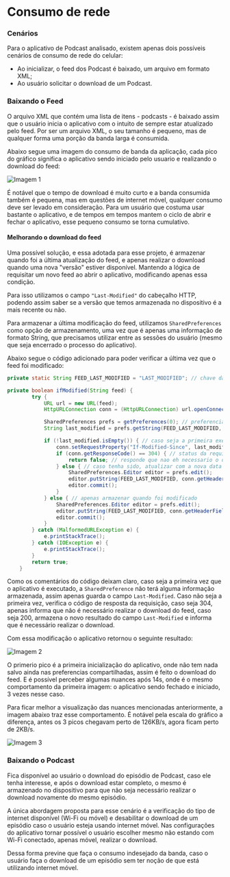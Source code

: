 # Consumo de rede

### Cenários
Para o aplicativo de Podcast analisado, existem apenas dois possíveis cenários de consumo de rede do celular:
 - Ao inicializar, o feed dos Podcast é baixado, um arquivo em formato XML;
 - Ao usuário solicitar o download de um Podcast.

### Baixando o Feed
O arquivo XML que contém uma lista de itens - podcasts - é baixado assim que o usuário inicia o aplicativo com o intuito de sempre estar atualizado pelo feed. Por ser um arquivo XML, o seu tamanho é pequeno, mas de qualquer forma uma porção da banda larga é consumida.

Abaixo segue uma imagem do consumo de banda da aplicação, cada pico do gráfico significa o aplicativo sendo iniciado pelo usuario e realizando o download do feed:

![Imagem 1](https://raw.githubusercontent.com/msb55/projeto-android-if710/master/imagens_relatorio/sem_checagem.PNG)

É notável que o tempo de download é muito curto e a banda consumida também é pequena, mas em questões de internet móvel, qualquer consumo deve ser levado em consideração. Para um usuário que costuma usar bastante o aplicativo, e de tempos em tempos mantem o ciclo de abrir e fechar o aplicativo, esse pequeno consumo se torna cumulativo.

#### Melhorando o download do feed
Uma possível solução, e essa adotada para esse projeto, é armazenar quando foi a última atualização do feed, e apenas realizar o download quando uma nova "versão" estiver disponível. Mantendo a lógica de requisitar um novo feed ao abrir o aplicativo, modificando apenas essa condição.

Para isso utilizamos o campo ```"Last-Modified"``` do cabeçalho HTTP, podendo assim saber se a versão que temos armazenada no dispositivo é a mais recente ou não.

Para armazenar a última modificação do feed, utilizamos ```SharedPreferences``` como opção de armazenamento, uma vez que é apenas uma informação de formato String, que precisamos utilizar entre as sessões do usuário (mesmo que seja encerrado o processo do aplicativo).

Abaixo segue o código adicionado para poder verificar a última vez que o feed foi modificado:

```java
private static String FEED_LAST_MODIFIED = "LAST_MODIFIED"; // chave da preferencia compartilhada
```

```java
private boolean ifModified(String feed) {
        try {
            URL url = new URL(feed);
            HttpURLConnection conn = (HttpURLConnection) url.openConnection(); // conexao com a url do feed passada como parametro

            SharedPreferences prefs = getPreferences(0); // preferencia compartilhada em modo privado (apenas para a aplicacao)
            String last_modified = prefs.getString(FEED_LAST_MODIFIED, ""); // acessando com a chave

            if (!last_modified.isEmpty()) { // caso seja a primeira execucao do aplicativo, nada estara armazenado
                conn.setRequestProperty("If-Modified-Since", last_modified);
                if (conn.getResponseCode() == 304) { // status da requisicao HTTP para a propriedade informando que nao foi modificado [304 Not Modified]
                    return false; // responde que nao eh necessario o download do feed
                } else { // caso tenha sido, atualizar com a nova data
                    SharedPreferences.Editor editor = prefs.edit();
                    editor.putString(FEED_LAST_MODIFIED, conn.getHeaderField("Last-Modified"));
                    editor.commit();
                }
            } else { // apenas armazenar quando foi modificado
                SharedPreferences.Editor editor = prefs.edit();
                editor.putString(FEED_LAST_MODIFIED, conn.getHeaderField("Last-Modified"));
                editor.commit();
            }
        } catch (MalformedURLException e) {
            e.printStackTrace();
        } catch (IOException e) {
            e.printStackTrace();
        }
        return true;
    }
````

Como os comentários do código deixam claro, caso seja a primeira vez que o aplicativo é executado, a ```SharedPreference``` não terá alguma informação armazenada, assim apenas guarda o campo ```Last-Modified```. Caso não seja a primeira vez, verifica o código de resposta da requisição, caso seja 304, apenas informa que não é necessário realizar o download do feed, caso seja 200, armazena o novo resultado do campo ```Last-Modified``` e informa que é necessário realizar o download.

Com essa modificação o aplicativo retornou o seguinte resultado:

![Imagem 2](https://raw.githubusercontent.com/msb55/projeto-android-if710/master/imagens_relatorio/com_checagem.PNG)

O primerio pico é a primeira inicialização do aplicativo, onde não tem nada salvo ainda nas preferencias compartilhadas, assim é feito o download do feed. E é possível perceber algumas nuances após 14s, onde é o mesmo comportamento da primeira imagem: o aplicativo sendo fechado e iniciado, 3 vezes nesse caso.

Para ficar melhor a visualização das nuances mencionadas anteriormente, a imagem abaixo traz esse comportamento. É notável pela escala do gráfico a diferença, antes os 3 picos chegavam perto de 126KB/s, agora ficam perto de 2KB/s.

![Imagem 3](https://raw.githubusercontent.com/msb55/projeto-android-if710/master/imagens_relatorio/com_checagem2.PNG)

### Baixando o Podcast
Fica disponível ao usuário o download do episódio de Podcast, caso ele tenha interesse, e após o download estar completo, o mesmo é armazenado no dispositivo para que não seja necessário realizar o download novamente do mesmo episódio.

A única abordagem proposta para esse cenário é a verificação do tipo de internet disponível (Wi-Fi ou móvel) e desabilitar o download de um episódio caso o usuário esteja usando internet móvel. Nas configurações do aplicativo tornar possível o usuário escolher mesmo não estando com Wi-Fi conectado, apenas móvel, realizar o download.

Dessa forma previne que faça o consumo indesejado da banda, caso o usuário faça o download de um episódio sem ter noção de que está utilizando internet móvel.
